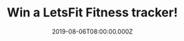 ---
campaign-uuid: "c-12051093-37d9-4478-b3cb-8f254443992c"
type: "Competition"
category: "Technology"
date: "2019-08-06T08:00:00.000Z"
end-date: "2019-09-06T23:59:00.000Z"
disable-form: false
is_promoted: false
has_entry_page: true
title: "Win a LetsFit Fitness tracker!"
competition-description: "<p>We are giving away an amazing Fitness tracker from LetsFit!\
  \ The slimmest and styliest smart fitness watch that tracks your activities throughout\
  \ the day. This smart bracelet can automatically record your daily activities, such\
  \ as steps, calories burned and minutes of activity.</p>\n<p>A Healthy life good\
  \ companion, enter below for a chance to win!</p>\n"
hero-header: "Win a LetsFit Fitness tracker!"
terms-confirmation: "N/A"
banner-img: "https://assets.expresslyapp.com/asset-d56ebfdc-f40b-46ea-b64e-a204485f77c9.jpg"
logo-left-href: "http://club.expressly.io"
logo-left-image: "https://assets.expresslyapp.com/asset-bb4c3992-cef6-43a7-8426-637acc3318e4.jpg"
logo-left-title: "Expressly Club"
bg-image-hero: "https://assets.expresslyapp.com/asset-724032ca-99c4-4ba9-b2c9-3d18b2c4c4e1.jpg"
bg-image-first: "https://assets.expresslyapp.com/asset-eb36aeb5-62a0-42a2-ac0a-b80ad43d0e10.jpg"
section1-content: "<p>This slim and stylish smart fitness watch tracks your activities\
  \ throughout the day. Can automatically record your daily activities, such as steps,\
  \ calories burned and minutes of activity.</p>\n<p>At night, the sleep monitor tracker\
  \ watch automatically tracks and records your sleep duration and consistency, performs\
  \ a comprehensive analysis of sleep quality data, and quietly wakes you up in the\
  \ morning. Through its notification function, you can be convenient, timely call,\
  \ and a variety of SNS notice at a glance. Built-in USB plug, easy to use any USB\
  \ module and computer charging, no charging cable and base.</p>\n<p>This LetsFit\
  \ Fitnes tracker has everything, enter below for a chance to win!</p>\n"
entry-title: "Win a LetsFit Fitness tracker!"
entry-content: "<p>Enter the draw to win a LetsFit Fitness tracker by completing the\
  \ form below before 23:59 on the 6th of September 2019.</p>\n"
has-winner: false
prize-description: "A LetsFit Fitness tracker."
special-conditions: "Multiple entries are allowed up to one every day.\r\n\r\nThis\
  \ competition is also available on: http://aaa.nme.com/competitons/letsfit-fitness-tracker-giveaway"
country-restrictions:
- "GB"
---